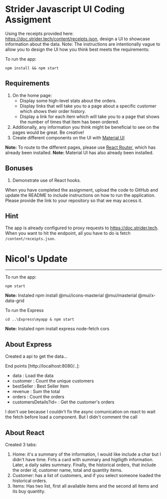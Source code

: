 # Strider Javascript UI Coding Assigment

Using the receipts provided here: https://doc.strider.tech/content/receipts.json, design a UI to showcase information about the data. Note: The instructions are intentionally vague to allow you to design the UI how you think best meets the requirements:

To run the app:

```
npm install && npm start
```

## Requirements

1. On the home page:
   - Display some high-level stats about the orders.
   - Display links that will take you to a page about a specific customer which shows their order history.
   - Display a link for each item which will take you to a page that shows the number of times that item has been ordered.
2. Additionally, any information you think might be beneficial to see on the pages would be great. Be creative!
3. Create different components on the UI with [Material UI](https://mui.com/material-ui/getting-started/overview/)

**Note:** To route to the different pages, please use [React Router](https://reactrouter.com/en/main), which has already been installed.
**Note:** Material UI has also already been installed.

## Bonuses

1. Demonstrate use of React hooks.

When you have completed the assignment, upload the code to GitHub and update the README to include instructions on how to run the application. Please provide the link to your repository so that we may access it.

## Hint

The app is already configured to proxy requests to https://doc.strider.tech. When you want to hit the endpoint, all you have to do is fetch `/content/receipts.json`.


# Nicol's Update

----

To run the app:

```
npm start
```
**Note:** Instaled   npm install @mui/icons-masterial @mui/masterial @mui/x-data-grid
 
To run the  Express

```
cd ..\Express\myapp & npm start
```

**Note:** Instaled  npm install express node-fetch cors

## About Express

Created a api to get the data... 

End points [http://localhost:8080/..]:
   - data  : Load the data
   - customer  : Count the unique customers
   - bestSeller  : Best Seller Item
   - revenue  : Sum the total
   - orders  : Count the orders
   - customersDetails?id=<value>  : Get the customer's orders
  
I don't use because I couldn't  fix the async comunication on react to wait the fetch before load a component.
But I didn't comment the call

## About React

Created 3 tabs:
1. Home: it's a summary of the information, I would like include a char but I didn't have time. Firts a card with summary and higtligth information. 
 		 Later, a daily sales summary. Finally, the historical orders, that include the order id, customer name, total and quantity items.
2. Customer: has a list of customers, and if you select someone loaded the historical orders.
3. Items: Has two list, first all available items and the second all items and its buy quantity.
